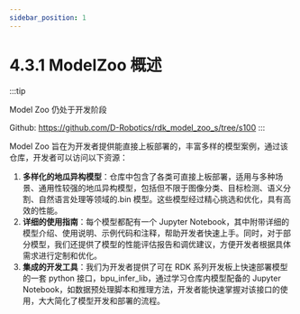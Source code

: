 ```yaml
---
sidebar_position: 1
---
```


# 4.3.1 ModelZoo 概述

:::tip

Model Zoo 仍处于开发阶段

Github: https://github.com/D-Robotics/rdk_model_zoo_s/tree/s100
:::

Model Zoo 旨在为开发者提供能直接上板部署的，丰富多样的模型案例，通过该仓库，开发者可以访问以下资源：

1. **多样化的地瓜异构模型**：仓库中包含了各类可直接上板部署，适用与多种场景、通用性较强的地瓜异构模型，包括但不限于图像分类、目标检测、语义分割、自然语言处理等领域的.bin 模型。这些模型经过精心挑选和优化，具有高效的性能。
2. **详细的使用指南**：每个模型都配有一个 Jupyter Notebook，其中附带详细的模型介绍、使用说明、示例代码和注释，帮助开发者快速上手。同时，对于部分模型，我们还提供了模型的性能评估报告和调优建议，方便开发者根据具体需求进行定制和优化。
3. **集成的开发工具**：我们为开发者提供了可在 RDK 系列开发板上快速部署模型的一套 python 接口，bpu_infer_lib，通过学习仓库内模型配备的 Jupyter Notebook，如数据预处理脚本和推理方法，开发者能快速掌握对该接口的使用，大大简化了模型开发和部署的流程。
